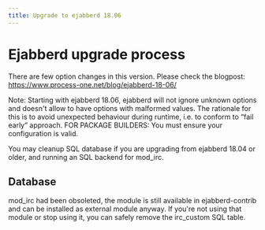 ```yaml
---
title: Upgrade to ejabberd 18.06
---
```


# Ejabberd upgrade process

There are few option changes in this version. Please check the blogpost:
https://www.process-one.net/blog/ejabberd-18-06/

Note: Starting with ejabberd 18.06, ejabberd will not ignore unknown options
and doesn't allow to have options with malformed values. The rationale for
this is to avoid unexpected behaviour during runtime, i.e. to conform to
“fail early” approach.
FOR PACKAGE BUILDERS: You must ensure your configuration is valid.

You may cleanup SQL database if you are upgrading from ejabberd 18.04 or
older, and running an SQL backend for mod_irc.

## Database

mod_irc had been obsoleted, the module is still available in ejabberd-contrib
and can be installed as external module anyway. If you're not using that module
or stop using it, you can safely remove the irc_custom SQL table.
